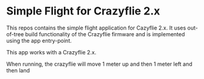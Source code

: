# Simple Flight for Crazyflie 2.x

This repos contains the simple flight application for Cazyflie 2.x.
It uses out-of-tree build functionality of the Crazyflie firmware and is implemented using the app entry-point.

This app works with a Crazyflie 2.x.

When running, the crazyflie will move 1 meter up and then 1 meter left and then land


